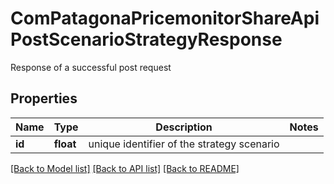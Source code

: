 # ComPatagonaPricemonitorShareApiPostScenarioStrategyResponse

Response of a successful post request
## Properties
Name | Type | Description | Notes
------------ | ------------- | ------------- | -------------
**id** | **float** | unique identifier of the strategy scenario | 

[[Back to Model list]](../README.md#documentation-for-models) [[Back to API list]](../README.md#documentation-for-api-endpoints) [[Back to README]](../README.md)


